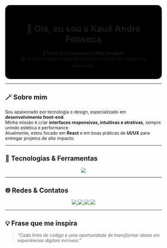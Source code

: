 <!-- Fundo escuro no estilo cards -->
<div align="center" style="background-color:#000000; padding:20px; border-radius:15px;">

# 🌌 Olá, eu sou o **Kauã André Fonseca**  

🎨 **Front-End Developer | Web Designer**  
💻 Transformando ideias em interfaces modernas, criativas e funcionais.  

</div>

---

## 🪄 Sobre mim  
Sou apaixonado por tecnologia e design, especializado em **desenvolvimento front-end**.  
Minha missão é criar **interfaces responsivas, intuitivas e atrativas**, sempre unindo estética e performance.  
Atualmente, estou focado em **React** e em boas práticas de **UI/UX** para entregar projetos de alto impacto.  

---

## 🚀 Tecnologias & Ferramentas  
<div align="center">  
  <img src="https://skillicons.dev/icons?i=html,css,javascript,react,github,vscode" />  
</div>  

---

## 🌐 Redes & Contatos  
<div align="center">
  <a href="https://www.instagram.com/kauz.xyt_ofc/">
    <img src="https://img.shields.io/badge/Instagram-%23E4405F.svg?&style=for-the-badge&logo=instagram&logoColor=white" />
  </a>
  <a href="https://kauaandrefrontendwebdesiginer.netlify.app/">
    <img src="https://img.shields.io/badge/Portfólio-%23000000.svg?&style=for-the-badge&logo=react&logoColor=61DAFB" />
  </a>
  <a href="https://www.linkedin.com/in/kau%C3%A3-andr%C3%A9-fonseca-68b830341/">
    <img src="https://img.shields.io/badge/LinkedIn-%230077B5.svg?&style=for-the-badge&logo=linkedin&logoColor=white" />
  </a>
  <a href="kauafacebook123@gmail.com">
    <img src="https://img.shields.io/badge/Email-D14836?style=for-the-badge&logo=gmail&logoColor=white" />
  </a>
</div>  

---

## 💡 Frase que me inspira  
> _"Cada linha de código é uma oportunidade de transformar ideias em experiências digitais incríveis."_  
